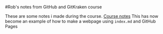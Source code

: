 #Rob's notes from GitHub and GitKraken course

These are some notes i made during the course. 
[Course notes](https://srse-git-github-zero2hero.netlify.app)
This has now become an example of how to make a webpage using `index.md` and GitHub Pages


